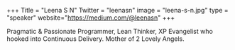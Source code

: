 +++
Title = "Leena S N"
Twitter = "leenasn"
image = "leena-s-n.jpg"
type = "speaker"
website="https://medium.com/@leenasn"
+++

Pragmatic & Passionate Programmer, Lean Thinker, XP Evangelist who hooked into Continuous Delivery. Mother of 2 Lovely Angels.
